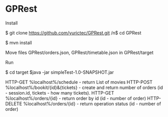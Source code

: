 # GPRest


Install

$ git clone https://github.com/yurictec/GPRest.git
/n$ cd GPRest

$ mvn install


Move files GPRest/orders.json, GPRest/timetable.json in GPRest/target


Run 

$ cd target
$java -jar simpleTest-1.0-SNAPSHOT.jar


HTTP-GET %localhost%/schedule - return List of movies
HTTP-POST %localhost%/bookit/{id}&{tickets} - create and return number of orders (id - session.id, tickets - how many tickets).
HTTP-GET %localhost%/orders/{id} - return order by id (id - number of order)
HTTP-DELETE %localhost%/orders/{id} - return operation status (id - number of order)
